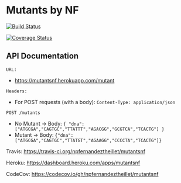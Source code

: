 # Mutants by NF

[![Build Status](https://travis-ci.org/npfernandeztheillet/mutantsnf.svg?branch=master)](https://travis-ci.org/npfernandeztheillet/mutantsnf)

[![Coverage Status](https://coveralls.io/repos/github/npfernandeztheillet/mutantsnf/badge.svg?branch=master)](https://coveralls.io/github/npfernandeztheillet/mutantsnf?branch=master)

## API Documentation

`URL:`
 + https://mutantsnf.herokuapp.com/mutant
 
`Headers:`
  + For POST requests (with a body): `Content-Type: application/json`


`POST /mutants`
  + No Mutant -> Body: `{ "dna":["ATGCGA","CAGTGC","TTATTT","AGACGG","GCGTCA","TCACTG"] }`
  + Mutant -> Body: `{"dna":["ATGCGA","CAGTGC","TTATGT","AGAAGG","CCCCTA","TCACTG"]}`


Travis:
https://travis-ci.org/npfernandeztheillet/mutantsnf

Heroku:
https://dashboard.heroku.com/apps/mutantsnf

CodeCov:
https://codecov.io/gh/npfernandeztheillet/mutantsnf






